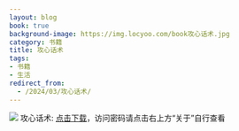 ```yaml
---
layout: blog
book: true
background-image: https://img.locyoo.com/book攻心话术.jpg
category: 书籍
title: 攻心话术
tags:
- 书籍
- 生活
redirect_from:
  - /2024/03/攻心话术/
---
```

![](https://img.locyoo.com/book攻心话术.jpg)
攻心话术: <a name = "ref1" href="https://url18.ctfile.com/f/50983618-1375543861-722692?p=3619">点击下载</a>，访问密码请点击右上方“关于”自行查看
